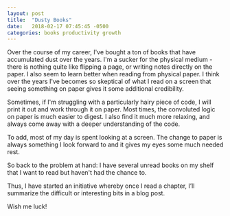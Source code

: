 ```yaml
---
layout: post
title:  "Dusty Books"
date:   2018-02-17 07:45:45 -0500
categories: books productivity growth
---
```

Over the course of my career, I've bought a ton of books that have
accumulated dust over the years. I'm a sucker for the physical medium - there is nothing quite like flipping a page, or writing
notes directly on the paper. I also seem to learn better when reading from physical paper.
I think over the years I've becomes so skeptical of what I read on a screen that
seeing something on paper gives it some additional credibility.

Sometimes, if I'm struggling with a particularly hairy piece of code, I will print
it out and work through it on paper. Most times, the convoluted logic on paper is much easier to digest. I also find it much more relaxing, and always come away with a deeper understanding of the code.

To add, most of my day is spent looking at a screen. The change to paper is always something I look forward to and it gives my eyes some much needed rest.

So back to the problem at hand: I have several unread books on my shelf that I want to
read but haven't had the chance to.

Thus, I have started an initiative whereby once I read a chapter, I’ll summarize
the difficult or interesting bits in a blog post.


Wish me luck!